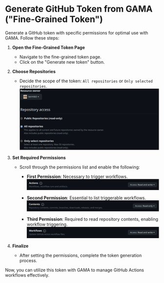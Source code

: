 # Generate GitHub Token from GAMA ("Fine-Grained Token")

Generate a GitHub token with specific permissions for optimal use with GAMA. Follow these steps:

1. **Open the Fine-Grained Token Page**
    - Navigate to the fine-grained token page.
    - Click on the "Generate new token" button.

2. **Choose Repositories**
    - Decide the scope of the token: `All repositories` or `Only selected repositories`.
      ![Token Repositories Selection](repos.png)

3. **Set Required Permissions**
    - Scroll through the permissions list and enable the following:

        - **First Permission**: Necessary to trigger workflows.
          ![Permission to Run Workflows](perm1.png)

        - **Second Permission**: Essential to list triggerable workflows.
          ![Permission to Read Workflows](perm2.png)

        - **Third Permission**: Required to read repository contents, enabling workflow triggering.
          ![Permission to Read Repository Contents](perm3.png)

4. **Finalize**
    - After setting the permissions, complete the token generation process.

Now, you can utilize this token with GAMA to manage GitHub Actions workflows effectively.
